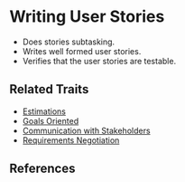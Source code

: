 # Writing User Stories

* Does stories subtasking.
* Writes well formed user stories.
* Verifies that the user stories are testable.

## Related Traits

* [Estimations](estimations.md)
* [Goals Oriented](../topten/goals-oriented.md)
* [Communication with Stakeholders](../topten/communication-with-stakeholders.md)
* [Requirements Negotiation](../topten/requirements-negotiation.md)

## References

